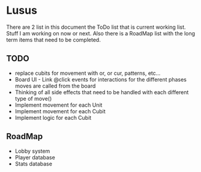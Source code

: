 # Lusus

There are 2 list in this document the ToDo list that is current working list. 
Stuff I am working on now or next. Also there is a RoadMap list with the long term items that need to be completed.

## TODO

* replace cubits for movement with or, or cur, patterns, etc...
* Board UI - Link @click events for interactions for the different phases moves are called from the board
* Thinking of all side effects that need to be handled with each different type of move()
* Implement movement for each Unit
* Implement movement for each Cubit
* Implement logic for each Cubit

## RoadMap

* Lobby system
* Player database
* Stats database